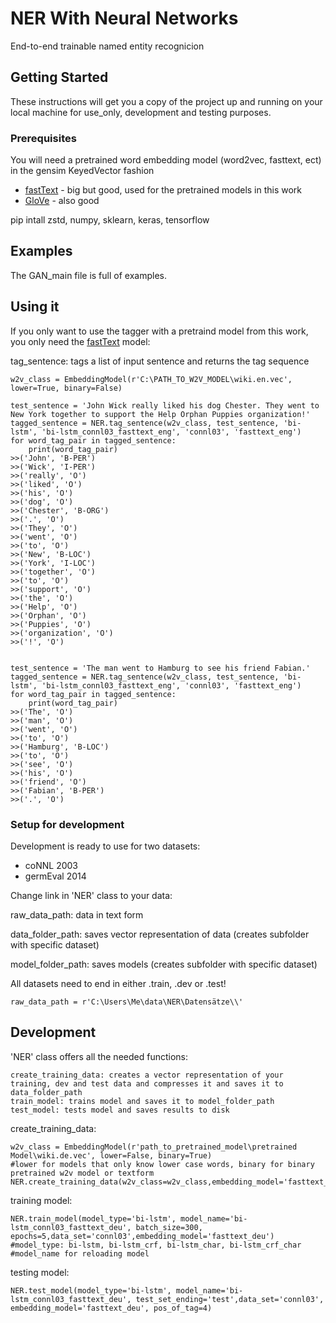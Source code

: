 # NER With Neural Networks

End-to-end trainable named entity recognicion

## Getting Started

These instructions will get you a copy of the project up and running on your local machine for use_only, development and testing purposes.

### Prerequisites

You will need a pretrained word embedding model (word2vec, fasttext, ect) in the gensim KeyedVector fashion

* [fastText](https://github.com/facebookresearch/fastText/blob/master/pretrained-vectors.md) - big but good, used for the pretrained models in this work
* [GloVe](https://nlp.stanford.edu/projects/glove/) - also good


pip intall zstd, numpy, sklearn, keras, tensorflow

## Examples

The GAN_main file is full of examples.

## Using it

If you only want to use the tagger with a pretraind model from this work, you only need the [fastText](https://github.com/facebookresearch/fastText/blob/master/pretrained-vectors.md) model:

tag_sentence: tags a list of input sentence and returns the tag sequence

```
w2v_class = EmbeddingModel(r'C:\PATH_TO_W2V_MODEL\wiki.en.vec', lower=True, binary=False)

test_sentence = 'John Wick really liked his dog Chester. They went to New York together to support the Help Orphan Puppies organization!'
tagged_sentence = NER.tag_sentence(w2v_class, test_sentence, 'bi-lstm', 'bi-lstm_connl03_fasttext_eng', 'connl03', 'fasttext_eng')
for word_tag_pair in tagged_sentence:
    print(word_tag_pair)
>>('John', 'B-PER')
>>('Wick', 'I-PER')
>>('really', 'O')
>>('liked', 'O')
>>('his', 'O')
>>('dog', 'O')
>>('Chester', 'B-ORG')
>>('.', 'O')
>>('They', 'O')
>>('went', 'O')
>>('to', 'O')
>>('New', 'B-LOC')
>>('York', 'I-LOC')
>>('together', 'O')
>>('to', 'O')
>>('support', 'O')
>>('the', 'O')
>>('Help', 'O')
>>('Orphan', 'O')
>>('Puppies', 'O')
>>('organization', 'O')
>>('!', 'O')


test_sentence = 'The man went to Hamburg to see his friend Fabian.'
tagged_sentence = NER.tag_sentence(w2v_class, test_sentence, 'bi-lstm', 'bi-lstm_connl03_fasttext_eng', 'connl03', 'fasttext_eng')
for word_tag_pair in tagged_sentence:
    print(word_tag_pair)    
>>('The', 'O')
>>('man', 'O')
>>('went', 'O')
>>('to', 'O')
>>('Hamburg', 'B-LOC')
>>('to', 'O')
>>('see', 'O')
>>('his', 'O')
>>('friend', 'O')
>>('Fabian', 'B-PER')
>>('.', 'O')

```


### Setup for development

Development is ready to use for two datasets:

* coNNL 2003
* germEval 2014

Change link in 'NER' class to your data: 

raw_data_path: data in text form

data_folder_path: saves vector representation of data (creates subfolder with specific dataset)

model_folder_path: saves models (creates subfolder with specific dataset)

All datasets need to end in either .train, .dev or .test!


```
raw_data_path = r'C:\Users\Me\data\NER\Datensätze\\'
```

## Development

'NER' class offers all the needed functions:

```
create_training_data: creates a vector representation of your training, dev and test data and compresses it and saves it to data_folder_path
train_model: trains model and saves it to model_folder_path
test_model: tests model and saves results to disk
```

create_training_data:
```
w2v_class = EmbeddingModel(r'path_to_pretrained_model\pretrained Model\wiki.de.vec', lower=False, binary=True)
#lower for models that only know lower case words, binary for binary pretrained w2v model or textform
NER.create_training_data(w2v_class=w2v_class,embedding_model='fasttext_deu',data_set='connl03',language='deu',pos_of_tag=4)
```

training model:
```
NER.train_model(model_type='bi-lstm', model_name='bi-lstm_connl03_fasttext_deu', batch_size=300, epochs=5,data_set='connl03',embedding_model='fasttext_deu')
#model_type: bi-lstm, bi-lstm_crf, bi-lstm_char, bi-lstm_crf_char
#model_name for reloading model
```

testing model:
```
NER.test_model(model_type='bi-lstm', model_name='bi-lstm_connl03_fasttext_deu', test_set_ending='test',data_set='connl03', embedding_model='fasttext_deu', pos_of_tag=4)
```
